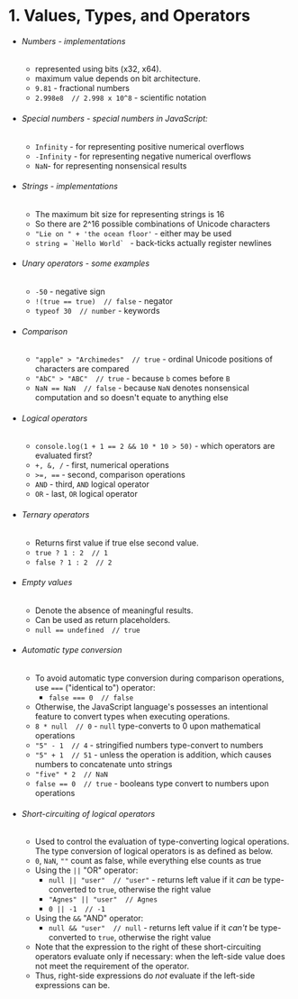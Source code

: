 # 1. Values, Types, and Operators
- ###### Numbers *- implementations*
    - represented using bits (x32, x64).
    - maximum value depends on bit architecture.
    - `9.81` - fractional numbers
    - `2.998e8  // 2.998 x 10^8` - scientific notation
- ###### Special numbers *- special numbers in JavaScript:*
    - `Infinity` - for representing positive numerical overflows
    - `-Infinity` - for representing negative numerical overflows
    - `NaN`- for representing nonsensical results
- ###### Strings *- implementations*
    - The maximum bit size for representing strings is 16
    - So there are 2^16 possible combinations of Unicode characters
    - `"Lie on " + 'the ocean floor'` - either may be used
    - ```string = `Hello World` ``` - back-ticks actually register newlines
- ###### Unary operators *- some examples*
    - `-50` - negative sign
    - `!(true == true)  // false` - negator
    - `typeof 30  // number` - keywords
- ###### Comparison
    - `"apple" > "Archimedes"  // true` - ordinal Unicode positions of characters are compared
    - `"AbC" > "ABC"  // true` - because `b` comes before `B`
    - `NaN == NaN  // false` - because `NaN` denotes nonsensical computation and so doesn't equate to anything else
- ###### Logical operators
    - `console.log(1 + 1 == 2 && 10 * 10 > 50)` - which operators are evaluated first?
    - `+, &, /` - first, numerical operations
    - `>=, ==` - second, comparison operations
    - `AND` - third, `AND` logical operator
    - `OR` - last, `OR` logical operator
- ###### Ternary operators
    - Returns first value if true else second value.
    - `true ? 1 : 2  // 1`
    - `false ? 1 : 2  // 2`
- ###### Empty values
    - Denote the absence of meaningful results.
    - Can be used as return placeholders.
    - `null == undefined  // true`
- ###### Automatic type conversion
    - To avoid automatic type conversion during comparison operations, use `===` ("identical to") operator:
        - `false === 0  // false`
    - Otherwise, the JavaScript language's possesses an intentional feature to convert types when executing operations.
    - `8 * null  // 0` - `null` type-converts to 0 upon mathematical operations
    - `"5" - 1  // 4` - stringified numbers type-convert to numbers
    - `"5" + 1  // 51` - unless the operation is addition, which causes numbers to concatenate unto strings
    - `"five" * 2  // NaN`
    - `false == 0  // true` - booleans type convert to numbers upon operations

- ###### Short-circuiting of logical operators
    - Used to control the evaluation of type-converting logical operations. The type conversion of logical operators is as defined as below.
    - `0`, `NaN`, `""` count as false, while everything else counts as true
    - Using the `||` "OR" operator:
        - `null || "user"  // "user"` - returns left value if it *can* be type-converted to `true`, otherwise the right value
        - `"Agnes" || "user"  // Agnes`
        - `0 || -1  // -1`
    - Using the `&&` "AND" operator:
        - `null && "user"  // null` - returns left value if it *can't* be type-converted to `true`, otherwise the right value
    - Note that the expression to the right of these short-circuiting operators evaluate only if necessary: when the left-side value does not meet the requirement of the operator.
    - Thus, right-side expressions do *not* evaluate if the left-side expressions can be.
